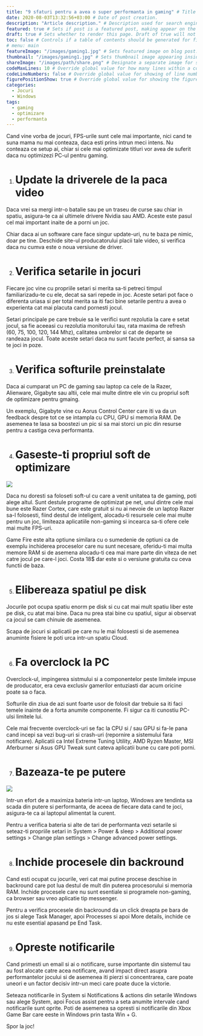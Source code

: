 ```yaml
---
title: "9 sfaturi pentru a avea o super performanta in gaming" # Title of the blog post.
date: 2020-08-03T13:32:56+03:00 # Date of post creation.
description: "Article description." # Description used for search engine.
featured: true # Sets if post is a featured post, making appear on the home page side bar.
draft: true # Sets whether to render this page. Draft of true will not be rendered.
toc: false # Controls if a table of contents should be generated for first-level links automatically.
# menu: main
featureImage: "/images/gaming1.jpg" # Sets featured image on blog post.
thumbnail: "/images/gaming1.jpg" # Sets thumbnail image appearing inside card on homepage.
shareImage: "/images/path/share.png" # Designate a separate image for social media sharing.
codeMaxLines: 10 # Override global value for how many lines within a code block before auto-collapsing.
codeLineNumbers: false # Override global value for showing of line numbers within code block.
figurePositionShow: true # Override global value for showing the figure label.
categories:
  - Jocuri
  - Windows
tags:
  - gaming
  - optimizare
  - performanta
---
```


Cand vine vorba de jocuri, FPS-urile sunt cele mai importante, nici cand te suna mama nu mai conteaza, daca esti prins intrun meci intens. Nu conteaza ce setup ai, chiar si cele mai optimizate titluri vor avea de suferit daca nu optimizezi PC-ul pentru gaming.

1.   # Update la driverele de la paca video

Daca vrei sa mergi intr-o batalie sau pe un traseu de curse sau chiar in spatiu, asigura-te ca ai ultimele drivere Nvidia sau AMD. Aceste este pasul cel mai important inaite de a porni un joc.

Chiar daca ai un software care face singur update-uri, nu te baza pe nimic, doar pe tine. Deschide site-ul producatorului placii tale video, si verifica daca nu cumva este o noua versiune de driver.

2.   # Verifica setarile in jocuri

Fiecare joc vine cu propriile setari si merita sa-ti petreci timpul familiarizadu-te cu ele, decat sa sari repede in joc. Aceste setari pot face o diferenta uriasa si per total merita sa iti faci bine setarile pentru a avea o experienta cat mai placuta cand pornesti jocul.

Setari principale pe care trebuie sa le verifici sunt rezolutia la care e setat jocul, sa fie aceeasi cu rezolutia monitorului tau, rata maxima de refresh (60, 75, 100, 120, 144 Mhz), calitatea umbrelor si cat de departe se randeaza jocul. Toate aceste setari daca nu sunt facute perfect, ai sansa sa te joci in poze.

3.   # Verifica softurile preinstalate

Daca ai cumparat un PC de gaming sau laptop ca cele de la Razer, Alienware, Gigabyte sau altii, cele mai multe dintre ele vin cu propriul soft de optimizare pentru gmaing.

Un exemplu, Gigabyte vine cu Aorus Control Center care iti va da un feedback despre tot ce se intampla cu CPU, GPU si memoria RAM. De asemenea te lasa sa boostezi un pic si sa mai storci un pic din resurse pentru a castiga ceva performanta.

4.   # Gaseste-ti propriul soft de optimizare

![](/images/aorus.jpg)

Daca nu doresti sa foloseti soft-ul cu care a venit unitatea ta de gaming, poti alege altul. Sunt destule programe de optimizat pe net, unul dintre cele mai bune este Razer Cortex, care este gratuit si nu ai nevoie de un laptop Razer sa-l folosesti, fiind destul de inteligent, alocadu-ti resursele cele mai multe pentru un joc, limiteaza aplicatiile non-gaming si incearca sa-ti ofere cele mai multe FPS-uri.

Game Fire este alta optiune similara cu o sumedenie de optiuni ca de exemplu inchiderea proceselor care nu sunt necesare, oferidu-ti mai multa memore RAM si de asemena alocadu-ti cea mai mare parte din viteza de net catre jocul pe care-l joci. Costa 18$ dar este si o versiune gratuita cu ceva functii de baza.

5.   # Elibereaza spatiul pe disk

Jocurile pot ocupa spatiu enorm pe disk si cu cat mai mult spatiu liber este pe disk, cu atat mai bine. Daca nu prea stai bine cu spatiul, sigur ai observat ca jocul se cam chinuie de asemenea.

Scapa de jocuri si aplicatii pe care nu le mai folosesti si de asemenea anuminte fisiere le poti urca intr-un spatiu Cloud.

6.    # Fa overclock la PC

Overclock-ul, impingerea sistmului si a componentelor peste limitele impuse de producator, era ceva exclusiv gamerilor entuziasti dar acum oricine poate sa o faca.

Softurile din ziua de azi sunt foarte usor de folosit dar trebuie sa iti faci temele inainte de a forta anumite componente. Fi sigur ca iti cunostiu PC-ulsi limitele lui.

Cele mai frecvente overclock-uri se fac la CPU si / sau GPU si fa-le pana cand incepi sa vezi bug-uri si crash-uri (repornire a sistemului fara notificare). Aplicatii ca Intel Extreme Tuning Utility, AMD Ryzen Master, MSI Aferburner si Asus GPU Tweak sunt cateva aplicatii bune cu care poti porni.

7.    # Bazeaza-te pe putere

![](/images/gaming2.jpg)

 Intr-un efort de a maximiza bateria intr-un laptop, Windows are tendinta sa scada din putere si performanta, de aceea de fiecare data cand te joci, asigura-te ca ai laptopul alimentat la curent.

Pentru a verifica bateria si alte de tari de performanta vezi setarile si seteaz-ti propriile setari in System > Power & sleep > Additional power settings > Change plan settings > Change advanced power settings.

8.   # Inchide procesele din backround

Cand esti ocupat cu jocurile, veri cat mai putine procese deschise in backround care pot lua destul de mult din puterea procesorului si memoria RAM. Inchide procesele care nu sunt esentiale si programele non-gaming, ca browser sau vreo aplicatie tip messenger.

Pentru a verifica procesele din backround da un click dreapta pe bara de jos si alege Task Manager, apoi Processes si apoi More details, inchide ce nu este esential apasand pe End Task.

9.    # Opreste notificarile

Cand primesti un email si ai o notificare, surse importante din sistemul tau au fost alocate catre acea notificare, avand impact direct asupra performantelor jocului si de asemenea iti pierzi si concentrarea, care poate uneori e un factor decisiv intr-un meci care poate duce la victorie.

Seteaza notificarile in System si Notifications & actions din setarile Windows sau alege System, apoi Focus assist pentru a seta anumite intervale cand notificarile sunt oprite. Poti de asemenea sa opresti si notificarile din Xbox Game Bar care eeste in Windows prin tasta Win + G.

Spor la joc!
